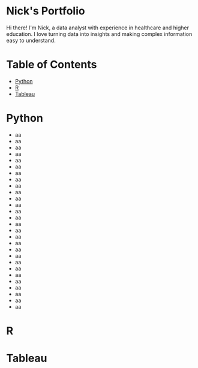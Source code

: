 # Nick's Portfolio

Hi there! I'm Nick, a data analyst with experience in healthcare and higher education. I love turning data into insights and making complex information easy to understand.

# Table of Contents
- [Python](#python)
- [R](#r)
- [Tableau](#tableau)

# Python
- aa
- aa
- aa
- aa
- aa
- aa
- aa
- aa
- aa
- aa
- aa
- aa
- aa
- aa
- aa
- aa
- aa
- aa
- aa
- aa
- aa
- aa
- aa
- aa
- aa
- aa
- aa
- aa

# R

# Tableau


<!--
**nmartin812/nmartin812** is a ✨ _special_ ✨ repository because its `README.md` (this file) appears on your GitHub profile.

Here are some ideas to get you started:

- 🔭 I’m currently working on ...
- 🌱 I’m currently learning ...
- 👯 I’m looking to collaborate on ...
- 🤔 I’m looking for help with ...
- 💬 Ask me about ...
- 📫 How to reach me: ...
- 😄 Pronouns: ...
- ⚡ Fun fact: ...
-->
